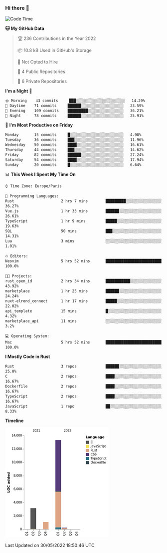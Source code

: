 ### Hi there 👋

<!--START_SECTION:waka-->
![Code Time](http://img.shields.io/badge/Code%20Time-0%20secs-blue)

**🐱 My GitHub Data** 

> 🏆 236 Contributions in the Year 2022
 > 
> 📦 10.8 kB Used in GitHub's Storage 
 > 
> 🚫 Not Opted to Hire
 > 
> 📜 4 Public Repositories 
 > 
> 🔑 6 Private Repositories  
 > 
**I'm a Night 🦉** 

```text
🌞 Morning    43 commits     ███░░░░░░░░░░░░░░░░░░░░░░   14.29% 
🌆 Daytime    71 commits     ██████░░░░░░░░░░░░░░░░░░░   23.59% 
🌃 Evening    109 commits    █████████░░░░░░░░░░░░░░░░   36.21% 
🌙 Night      78 commits     ██████░░░░░░░░░░░░░░░░░░░   25.91%

```
📅 **I'm Most Productive on Friday** 

```text
Monday       15 commits     █░░░░░░░░░░░░░░░░░░░░░░░░   4.98% 
Tuesday      36 commits     ███░░░░░░░░░░░░░░░░░░░░░░   11.96% 
Wednesday    50 commits     ████░░░░░░░░░░░░░░░░░░░░░   16.61% 
Thursday     44 commits     ███░░░░░░░░░░░░░░░░░░░░░░   14.62% 
Friday       82 commits     ██████░░░░░░░░░░░░░░░░░░░   27.24% 
Saturday     54 commits     ████░░░░░░░░░░░░░░░░░░░░░   17.94% 
Sunday       20 commits     █░░░░░░░░░░░░░░░░░░░░░░░░   6.64%

```


📊 **This Week I Spent My Time On** 

```text
⌚︎ Time Zone: Europe/Paris

💬 Programming Languages: 
Rust                     2 hrs 7 mins        █████████░░░░░░░░░░░░░░░░   36.27% 
Vue.js                   1 hr 33 mins        ██████░░░░░░░░░░░░░░░░░░░   26.61% 
TypeScript               1 hr 9 mins         █████░░░░░░░░░░░░░░░░░░░░   19.63% 
SQL                      50 mins             ███░░░░░░░░░░░░░░░░░░░░░░   14.31% 
Lua                      3 mins              ░░░░░░░░░░░░░░░░░░░░░░░░░   1.01%

🔥 Editors: 
Neovim                   5 hrs 52 mins       █████████████████████████   100.0%

🐱‍💻 Projects: 
rust_open_id             2 hrs 34 mins       ███████████░░░░░░░░░░░░░░   43.92% 
marketplace              1 hr 25 mins        ██████░░░░░░░░░░░░░░░░░░░   24.24% 
nuxt-elrond_connect      1 hr 17 mins        █████░░░░░░░░░░░░░░░░░░░░   22.02% 
api_template             15 mins             █░░░░░░░░░░░░░░░░░░░░░░░░   4.32% 
marketplace_api          11 mins             ░░░░░░░░░░░░░░░░░░░░░░░░░   3.2%

💻 Operating System: 
Mac                      5 hrs 52 mins       █████████████████████████   100.0%

```

**I Mostly Code in Rust** 

```text
Rust                     3 repos             ██████░░░░░░░░░░░░░░░░░░░   25.0% 
C                        2 repos             ████░░░░░░░░░░░░░░░░░░░░░   16.67% 
Dockerfile               2 repos             ████░░░░░░░░░░░░░░░░░░░░░   16.67% 
TypeScript               2 repos             ████░░░░░░░░░░░░░░░░░░░░░   16.67% 
JavaScript               1 repo              ██░░░░░░░░░░░░░░░░░░░░░░░   8.33%

```


**Timeline**

![Chart not found](https://raw.githubusercontent.com/nu-wa/nu-wa/main/charts/bar_graph.png) 


 Last Updated on 30/05/2022 18:50:46 UTC
<!--END_SECTION:waka-->

<!--
**nu-wa/nu-wa** is a ✨ _special_ ✨ repository because its `README.md` (this file) appears on your GitHub profile.

Here are some ideas to get you started:

- 🔭 I’m currently working on ...
- 🌱 I’m currently learning ...
- 👯 I’m looking to collaborate on ...
- 🤔 I’m looking for help with ...
- 💬 Ask me about ...
- 📫 How to reach me: ...
- 😄 Pronouns: ...
- ⚡ Fun fact: ...
-->
